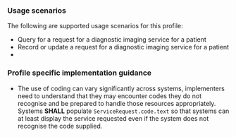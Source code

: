 ### Usage scenarios
The following are supported usage scenarios for this profile:

- Query for a request for a diagnostic imaging service for a patient
- Record or update a request for a diagnostic imaging service for a patient
- 

### Profile specific implementation guidance
- The use of coding can vary significantly across systems, implementers need to understand that they may encounter codes they do not recognise and be prepared to handle those resources appropriately. Systems **SHALL** populate `ServiceRequest.code.text` so that systems can at least display the service requested even if the system does not recognise the code supplied.